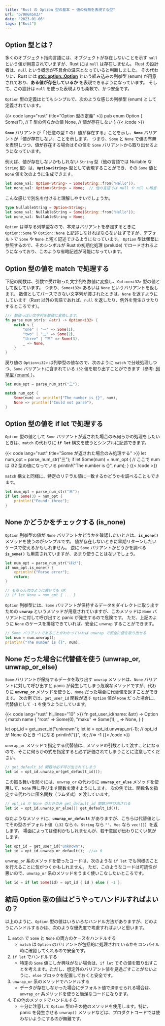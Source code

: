 ```yaml
---
title: "Rust の Option 型の基本 ─ 値の有無を表現する型"
url: "p/9m6m5m3/"
date: "2023-01-06"
tags: ["Rust"]
---
```


Option 型とは？
----

多くのオブジェクト指向言語には、オブジェクトが存在しないことを示す `null` という値が用意されていますが、Rust には `null` は存在しません。
Rust の設計者は、`null` という概念が不具合の温床となっていると判断しました。
その代わりに、Rust には [__std::option::Option__](https://doc.rust-lang.org/stable/std/option/enum.Option.html) という組み込みの列挙型 (enum) が用意されており、__ある値が存在しているか__ を表現できるようになっています。
そして、この設計は `null` を使った表現よりも柔軟で、かつ安全です。

`Option` 型の定義はとてもシンプルで、次のような感じの列挙型 (enum) として定義されています。

{{< code lang="rust" title="Option 型の定義" >}}
pub enum Option<T> {
    Some(T),  // T 型の何らかの値
    None,     // 値が存在しない
}
{{< /code >}}

__`Some`__ バリアントが「（任意の型 `T` の）値が存在する」ことを示し、__`None`__ バリアントが「値が存在しない」ことを示します。
つまり、`Some` と `None` で値の有無を表現しつつ、値が存在する場合はその値を `Some` バリアントから取り出せるようになっています。

例えば、値が存在しないかもしれない `String` 型（他の言語では Nullable な `String` 型）は、__`Option<String>`__ 型として表現することができ、その `Some` 値と `None` 値を次のように生成できます。

```rust
let some_val: Option<String> = Some(String::from("Hello"));
let none_val: Option<String> = None;  // 他の言語では null や nil に相当
```

こんな感じで別名を付けると理解しやすいでしょうか。

```rust
type NullableString = Option<String>;
let some_val: NullableString = Some(String::from("Hello"));
let none_val: NullableString = None;
```

`Option` は単なる列挙型なので、本来はバリアントを参照するときに `Option::Some` や `Option::None` と記述しなければならないはずですが、デフォルトで `Some` や `None` と短く記述できるようになっています。
`Option` 型は頻繁に参照するので、そのシンボルが Rust の初期化処理 (prelude) でロードされるようになっており、このような省略記述が可能になっています。


Option 型の値を match で処理する
----

下記の関数は、引数で受け取った文字列を数値に変換し、`Option<i32>` 型の値として返しています。
つまり、`Some<i32>` あるいは `None` というバリアントを返します。
数値としてパースできない文字列が渡されたときは、`None` を返すようにしています（Rust 以外の言語であれば、`null` を返したり、例外を発生させたりするところです）。

```rust
/// 数値っぽい文字列を数値に変換します。
fn parse_num_str(s: &str) -> Option<i32> {
    match s {
        "one" | "一" => Some(1),
        "two" | "二" => Some(2),
        "three" | "三" => Some(3),
        _ => None,
    }
}
```

戻り値の `Option<i32>` は列挙型の値なので、次のように `match` で分岐処理しつつ、`Some` バリアントに含まれている `i32` 値を取り出すことができます（参考: [列挙型 (enum) ](/p/ffqyajs/)）。

```rust
let num_opt = parse_num_str("三");

match num_opt {
    Some(num) => println!("The number is {}", num),
    None => println!("Could not parse"),
}
```


Option 型の値を if let で処理する
----

`Option` 型の値として `Some` バリアントが返された場合のみ何らかの処理をしたいときは、`match` の代わりに __`if let`__ 構文を使うとシンプルに記述できます。

{{< code lang="rust" title="Some が返された場合のみ処理する" >}}
let num_opt = parse_num_str("三");
if let Some(num) = num_opt {
    // ここで num は i32 型の値になっている
    println!("The number is {}", num);
}
{{< /code >}}

`match` 構文と同様に、特定のリテラル値に一致するかどうかを調べることもできます。

```rust
let num_opt = parse_num_str("三");
if let Some(3) = num_opt {
    println!("Found: three");
}
```


None かどうかをチェックする (is_none)
----

`Option` 列挙型の値が `None` バリアントかどうかを確認したいときは、__`is_none()`__ メソッドを使うのがシンプルです。
値が存在しないときに早期リターンしたいケースで使えるかもしれません。
逆に `Some` バリアントかどうかを調べる __`is_some()`__ も用意されていますが、あまり使うことはないでしょう。

```rust
let num_opt = parse_num_str("ほげ");
if num_opt.is_none() {
    eprintln!("Parse error");
    return;
}

// もちろん次のように書いても OK
// if let None = num_opt { ... }
```

`Option` 列挙型には、`Some` バリアントが保持するデータをダイレクトに取り出すための __`unwrap`__ というメソッドが用意されていますが、このメソッドは `None` バリアントに対して呼び出すと panic が発生するので危険です。
ただ、上記のように `None` のケースを排除できていれば、安全に `unwrap` することができます。

```rust
// Some バリアントであることがわかっていれば unwrap で安全に値を取り出せる
let num = num.unwrap();
println!("The number is {}", num);
```


None だった場合に代替値を使う (unwrap_or, unwrap_or_else)
----

`Some` バリアントが保持するデータを取り出す `unwrap` メソッドは、`None` バリアントに対して呼び出すと panic が発生してしまう危険なメソッドですが、代わりに __`unwrap_or`__ メソッドを使うと、`None` だった場合に代替値を返すことができます。
次の例では、`get_user_id` 関数が返す `Option` 値が `None` だった場合に、代替値として `-1` を使うようにしています。

{{< code lang="rust" hl_lines="10" >}}
fn get_user_id(name: &str) -> Option<i32> {
    match name {
        "root" => Some(0),
        "maku" => Some(1),
        _ => None,
    }
}

let opt_id = get_user_id("unknown");
let id = opt_id.unwrap_or(-1);  // opt_id が None のとき -1 になる
println!("{}", id);  //=> -1
{{< /code >}}

`unwrap_or` メソッドで指定する代替値は、メソッドの引数として渡すことになるので、そこに何らかの式を指定すると必ず評価されてしまうことに注意してください。

```rust
// get_default_id 関数は必ず呼び出されてしまう
let id = opt_id.unwrap_or(get_default_id());
```

この振る舞いを防ぐには、`unwrap_or` の代わりに __`unwrap_or_else`__ メソッドを使用して、`None` 時に呼び出す関数を渡すようにします。
次の例では、関数名を指定する代わりに匿名関数（ラムダ式）を渡しています。

```rust
// opt_id が None のときのみ get_default_id 関数が呼び出される
let id = opt_id.unwrap_or_else(|| get_default_id());
```

似たようなメソッドに、__`unwrap_or_default`__ がありますが、こちらは代替値としてその型のデフォルト値（`i32` なら `0`、`String` なら `""`、`Vec` なら `vec![]`）を返します。
場面によっては便利かもしれませんが、若干意図が伝わりにくい気がします。

```rust
let opt_id = get_user_id("unknown");
let id = opt_id.unwrap_or_default();  //=> 0
```

`unwrap_or` 系のメソッドを使ったコードは、次のような `if let` でも同様のことを行えることに気がつくかもしれません。
ただ、このようなコードは可読性が悪いので、`unwrap_or` 系のメソッドをうまく使いこなしたいところです。

```rust
let id = if let Some(id) = opt_id { id } else { -1 };
```


結局 Option 型の値はどうやってハンドルすればよいの？
----

以上のように、`Option` 型の値はいろいろなハンドル方法がありますが、どのようにハンドルするかは、次のような優先度で考慮すればよいと思います。

1. `match` で `Some` と `None` の両方のケースをハンドルする
   - `match` は `Option` のバリアントが包括的に処理されているかをコンパイル時に確認してくれるので安全です。
2. `if let` でハンドルする
   - 特定の `Some` 値にしか興味がない場合は、`if let` でその値を取り出すことを考えます。ただし、想定外のバリアント値を見過ごすことがないように、`else` ブロックを配置しておくと安全です。
3. `unwrap_or` 系のメソッドでハンドルする
   - データが存在しなかった場合にデフォルト値で済ませられる場合は、`unwrap_or` 系メソッドを使うと簡潔なコードになります。
3. その他のメソッドでハンドルする
   - 十分に注意して `Option` 型のその他のメソッドを使用します。特に、panic を発生させる `unwrap()` メソッドなどは、プロダクトコードでは使わないようにするのが無難です。

